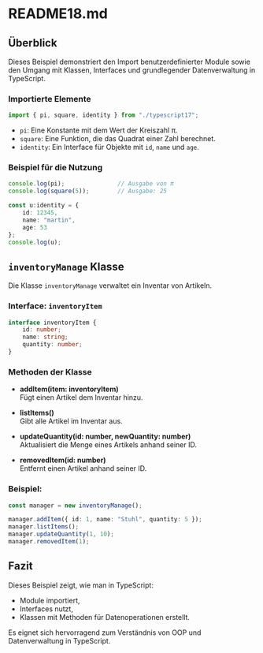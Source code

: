 
# README18.md

## Überblick

Dieses Beispiel demonstriert den Import benutzerdefinierter Module sowie den Umgang mit Klassen, Interfaces und grundlegender Datenverwaltung in TypeScript.

### Importierte Elemente

```typescript
import { pi, square, identity } from "./typescript17";
```

- `pi`: Eine Konstante mit dem Wert der Kreiszahl π.
- `square`: Eine Funktion, die das Quadrat einer Zahl berechnet.
- `identity`: Ein Interface für Objekte mit `id`, `name` und `age`.

### Beispiel für die Nutzung

```typescript
console.log(pi);               // Ausgabe von π
console.log(square(5));        // Ausgabe: 25

const u:identity = {
    id: 12345,
    name: "martin",
    age: 53
};
console.log(u);
```

## `inventoryManage` Klasse

Die Klasse `inventoryManage` verwaltet ein Inventar von Artikeln.

### Interface: `inventoryItem`

```typescript
interface inventoryItem {
    id: number;
    name: string;
    quantity: number;
}
```

### Methoden der Klasse

- **addItem(item: inventoryItem)**  
  Fügt einen Artikel dem Inventar hinzu.

- **listItems()**  
  Gibt alle Artikel im Inventar aus.

- **updateQuantity(id: number, newQuantity: number)**  
  Aktualisiert die Menge eines Artikels anhand seiner ID.

- **removedItem(id: number)**  
  Entfernt einen Artikel anhand seiner ID.

### Beispiel:

```typescript
const manager = new inventoryManage();

manager.addItem({ id: 1, name: "Stuhl", quantity: 5 });
manager.listItems();
manager.updateQuantity(1, 10);
manager.removedItem(1);
```

## Fazit

Dieses Beispiel zeigt, wie man in TypeScript:
- Module importiert,
- Interfaces nutzt,
- Klassen mit Methoden für Datenoperationen erstellt.

Es eignet sich hervorragend zum Verständnis von OOP und Datenverwaltung in TypeScript.
